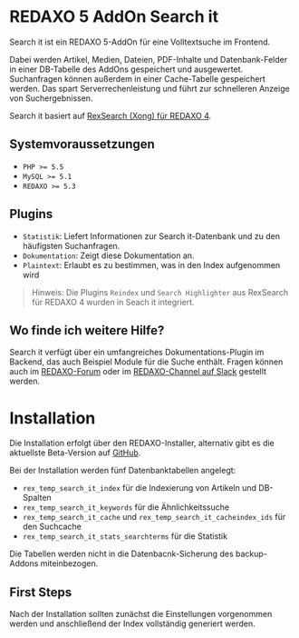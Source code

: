 # REDAXO 5 AddOn Search it

Search it ist ein REDAXO 5-AddOn für eine Volltextsuche im Frontend.

Dabei werden Artikel, Medien, Dateien, PDF-Inhalte und Datenbank-Felder in einer DB-Tabelle des AddOns gespeichert und ausgewertet. Suchanfragen können außerdem in einer Cache-Tabelle gespeichert werden. Das spart Serverrechenleistung und führt zur schnelleren Anzeige von Suchergebnissen.

Search it basiert auf [RexSearch (Xong) für REDAXO 4](https://github.com/xong/rexsearch/).

## Systemvoraussetzungen

* `PHP >= 5.5`
* `MySQL >= 5.1`
* `REDAXO >= 5.3`

## Plugins

* `Statistik`: Liefert Informationen zur Search it-Datenbank und zu den häufigsten Suchanfragen.
* `Dokumentation`: Zeigt diese Dokumentation an.
* `Plaintext`: Erlaubt es zu bestimmen, was in den Index aufgenommen wird

> Hinweis: Die Plugins `Reindex` und `Search Highlighter` aus RexSearch für REDAXO 4 wurden in Seach it integriert.

## Wo finde ich weitere Hilfe?

Search it verfügt über ein umfangreiches Dokumentations-Plugin im Backend, das auch Beispiel Module für die Suche enthält.
Fragen können auch im [REDAXO-Forum](www.redaxo.org/de/forum/) oder im [REDAXO-Channel auf Slack](https://friendsofredaxo.slack.com/messages/redaxo/) gestellt werden.

# Installation

Die Installation erfolgt über den REDAXO-Installer, alternativ gibt es die aktuellste Beta-Version auf [GitHub](https://github.com/FriendsOfREDAXO/search_it). 

Bei der Installation werden fünf Datenbanktabellen angelegt: 
* `rex_temp_search_it_index` für die Indexierung von Artikeln und DB-Spalten
* `rex_temp_search_it_keywords` für die Ähnlichkeitssuche
* `rex_temp_search_it_cache` und `rex_temp_search_it_cacheindex_ids` für den Suchcache
* `rex_temp_search_it_stats_searchterms` für die Statistik

Die Tabellen werden nicht in die Datenbacnk-Sicherung des backup-Addons miteinbezogen.

## First Steps

Nach der Installation sollten zunächst die Einstellungen vorgenommen werden und anschließend der Index vollständig generiert werden.
